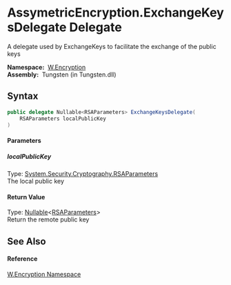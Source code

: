 AssymetricEncryption.ExchangeKeysDelegate Delegate
==================================================
   A delegate used by ExchangeKeys to facilitate the exchange of the public keys

  **Namespace:**  [W.Encryption][1]  
  **Assembly:**  Tungsten (in Tungsten.dll)

Syntax
------

```csharp
public delegate Nullable<RSAParameters> ExchangeKeysDelegate(
	RSAParameters localPublicKey
)
```

#### Parameters

##### *localPublicKey*
Type: [System.Security.Cryptography.RSAParameters][2]  
The local public key

#### Return Value
Type: [Nullable][3]&lt;[RSAParameters][2]>  
Return the remote public key

See Also
--------

#### Reference
[W.Encryption Namespace][1]  

[1]: ../README.md
[2]: http://msdn.microsoft.com/en-us/library/ke2te33h
[3]: http://msdn.microsoft.com/en-us/library/b3h38hb0
